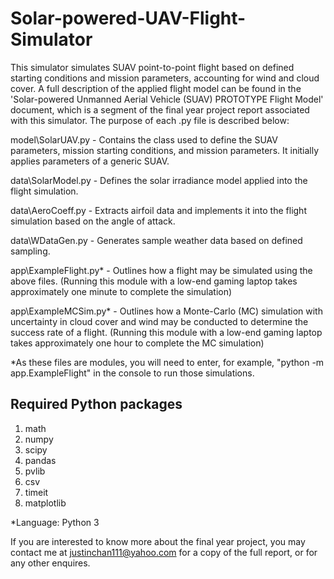 # Solar-powered-UAV-Flight-Simulator

This simulator simulates SUAV point-to-point flight based on defined starting conditions and mission parameters, accounting for wind and cloud cover.
A full description of the applied flight model can be found in the 'Solar-powered Unmanned Aerial 
Vehicle (SUAV) PROTOTYPE Flight Model' document, which is a segment of the final year project report
associated with this simulator. The purpose of each .py file is described below:

model\SolarUAV.py - Contains the class used to define the SUAV parameters, mission starting
conditions, and mission parameters. It initially applies parameters of a generic SUAV.

data\SolarModel.py - Defines the solar irradiance model applied into the flight simulation.

data\AeroCoeff.py - Extracts airfoil data and implements it into the flight simulation based on the angle of attack.

data\WDataGen.py - Generates sample weather data based on defined sampling.

app\ExampleFlight.py* - Outlines how a flight may be simulated using the above files. (Running this module with a low-end gaming laptop takes approximately one minute to complete the simulation)

app\ExampleMCSim.py* - Outlines how a Monte-Carlo (MC) simulation with uncertainty in cloud cover and wind may be conducted to determine the success rate of a flight. (Running this module with a low-end gaming laptop takes approximately one hour to complete the MC simulation)

*As these files are modules, you will need to enter, for example, "python -m app.ExampleFlight" in the console to run those simulations.

## Required Python packages
1) math
2) numpy
3) scipy
4) pandas
5) pvlib
6) csv
7) timeit
8) matplotlib

*Language: Python 3

If you are interested to know more about the final year project, you may contact me at justinchan111@yahoo.com for a copy of the full report, or for any other enquires.
